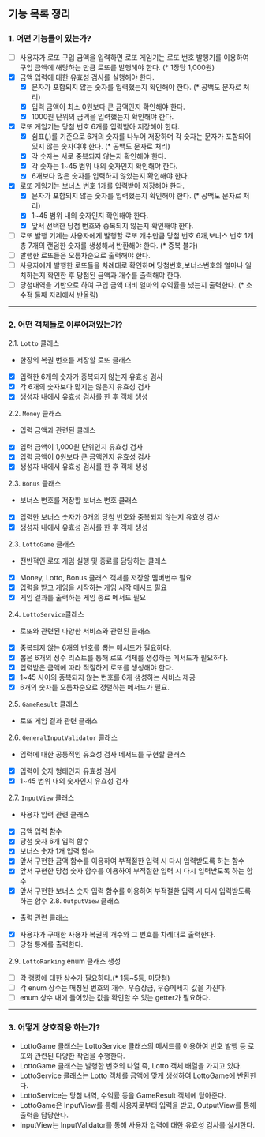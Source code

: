 ## 기능 목록 정리
### 1. 어떤 기능들이 있는가?
- [ ] 사용자가 로또 구입 금액을 입력하면 로또 게임기는 로또 번호 발행기를 이용하여 구입 금액에 해당하는 만큼 로또를 발행해야 한다. (* 1장당 1,000원)
- [x] 금액 입력에 대한 유효성 검사를 실행해야 한다.
  - [x] 문자가 포함되지 않는 숫자를 입력했는지 확인해야 한다. (* 공백도 문자로 처리)
  - [x] 입력 금액이 최소 0원보다 큰 금액인지 확인해야 한다.
  - [x] 1000원 단위의 금액을 입력했는지 확인해야 한다.
- [x] 로또 게임기는 당첨 번호 6개를 입력받아 저장해야 한다.
  - [x] 쉼표(,)를 기준으로 6개의 숫자를 나누어 저장하며 각 숫자는 문자가 포함되어 있지 않는 숫자여야 한다. (* 공백도 문자로 처리)
  - [x] 각 숫자는 서로 중복되지 않는지 확인해야 한다.
  - [x] 각 숫자는 1~45 범위 내의 숫자인지 확인해야 한다.
  - [x] 6개보다 많은 숫자를 입력하지 않았는지 확인해야 한다.
- [x] 로또 게임기는 보너스 번호 1개를 입력받아 저장해야 한다.
  - [x] 문자가 포함되지 않는 숫자를 입력했는지 확인해야 한다. (* 공백도 문자로 처리)
  - [x] 1~45 범위 내의 숫자인지 확인해야 한다.
  - [x] 앞서 선택한 당첨 번호와 중복되지 않는지 확인해야 한다.
- [ ] 로또 발행 기계는 사용자에게 발행할 로또 개수만큼 당첨 번호 6개,보너스 번호 1개 총 7개의 랜덤한 숫자를 생성해서 반환해야 한다. (* 중복 불가)
- [ ] 발행한 로또들은 오름차순으로 출력해야 한다.
- [ ] 사용자에게 발행한 로또들을 차례대로 확인하며 당첨번호,보너스번호와 얼마나 일치하는지 확인한 후 당첨된 금액과 개수를 출력해야 한다.
- [ ] 당첨내역을 기반으로 하여 구입 금액 대비 얼마의 수익률을 냈는지 출력한다. (* 소수점 둘째 자리에서 반올림)
---

### 2. 어떤 객체들로 이루어져있는가?
2.1. `Lotto` 클래스
  - 한장의 복권 번호를 저장할 로또 클래스
  - [x] 입력한 6개의 숫자가 중복되지 않는지 유효성 검사
  - [x] 각 6개의 숫자보다 많지는 않은지 유효성 검사
  - [x] 생성자 내에서 유효성 검사를 한 후 객체 생성

2.2. `Money` 클래스
  - 입력 금액과 관련된 클래스
  - [x] 입력 금액이 1,000원 단위인지 유효성 검사
  - [x] 입력 금액이 0원보다 큰 금액인지 유효성 검사
  - [x] 생성자 내에서 유효성 검사를 한 후 객체 생성

2.3. `Bonus` 클래스
  - 보너스 번호를 저장할 보너스 번호 클래스
  - [x] 입력한 보너스 숫자가 6개의 당첨 번호와 중복되지 않는지 유효성 검사
  - [x] 생성자 내에서 유효성 검사를 한 후 객체 생성

2.3. `LottoGame` 클래스
  - 전반적인 로또 게임 실행 및 종료를 담당하는 클래스
  - [x] Money, Lotto, Bonus 클래스 객체를 저장할 멤버변수 필요
  - [x] 입력을 받고 게임을 시작하는 게임 시작 메서드 필요
  - [x] 게임 결과를 출력하는 게임 종료 메서드 필요

2.4. `LottoService`클래스
  - 로또와 관련된 다양한 서비스와 관련된 클래스
  - [x] 중복되지 않는 6개의 번호를 뽑는 메서드가 필요하다.
  - [x] 뽑은 6개의 정수 리스트를 통해 로또 객체를 생성하는 메서드가 필요하다.
  - [x] 입력받은 금액에 따라 적절하게 로또를 생성해야 한다.
  - [x] 1~45 사이의 중복되지 않는 번호를 6개 생성하는 서비스 제공
  - [x] 6개의 숫자를 오름차순으로 정렬하는 메서드가 필요.

2.5. `GameResult` 클래스
  - 로또 게임 결과 관련 클래스

2.6. `GeneralInputValidator` 클래스
  - 입력에 대한 공통적인 유효성 검사 메서드를 구현할 클래스
  - [x] 입력이 숫자 형태인지 유효성 검사
  - [x] 1~45 범위 내의 숫자인지 유효성 검사

2.7. `InputView` 클래스
  - 사용자 입력 관련 클래스
  - [x] 금액 입력 함수
  - [x] 당첨 숫자 6개 입력 함수
  - [x] 보너스 숫자 1개 입력 함수
  - [x] 앞서 구현한 금액 함수를 이용하여 부적절한 입력 시 다시 입력받도록 하는 함수
  - [x] 앞서 구현한 당첨 숫자 함수를 이용하여 부적절한 입력 시 다시 입력받도록 하는 함수
  - [x] 앞서 구현한 보너스 숫자 입력 함수를 이용하여 부적절한 입력 시 다시 입력받도록 하는 함수
2.8. `OutputView` 클래스
  - 출력 관련 클래스
  - [x] 사용자가 구매한 사용자 복권의 개수와 그 번호를 차례대로 출력한다.
  - [ ] 당첨 통계를 출력한다.

2.9. `LottoRanking` enum 클래스 생성
- [ ] 각 랭킹에 대한 상수가 필요하다.(* 1등~5등, 미당첨)
- [ ] 각 enum 상수는 매칭된 번호의 개수, 우승상금, 우승메세지 값을 가진다.
- [ ] enum 상수 내에 들어있는 값을 확인할 수 있는 getter가 필요하다.

---
### 3. 어떻게 상호작용 하는가?
  - LottoGame 클래스는 LottoService 클래스의 메서드를 이용하여 번호 발행 등 로또와 관련된 다양한 작업을 수행한다.
  - LottoGame 클래스는 발행한 번호의 나열 즉, Lotto 객체 배열을 가지고 있다.
  - LottoService 클래스는 Lotto 객체를 금액에 맞게 생성하여 LottoGame에 반환한다.
  - LottoService는 당첨 내역, 수익률 등을 GameResult 객체에 담아준다.
  - LottoGame은 InputView를 통해 사용자로부터 입력을 받고, OutputView를 통해 출력을 담당한다.
  - InputView는 InputValidator를 통해 사용자 입력에 대한 유효성 검사를 실시한다.